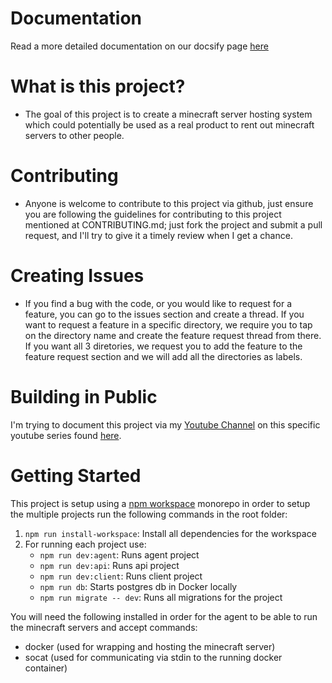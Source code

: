 # Documentation

Read a more detailed documentation on our docsify page [here](https://codyseibert.github.io/fire-stone-hosting)

# What is this project?
- The goal of this project is to create a minecraft server hosting system which could potentially be used as a real product to rent out minecraft servers to other people.

# Contributing
- Anyone is welcome to contribute to this project via github, just ensure you are following the guidelines for contributing to this project mentioned at CONTRIBUTING.md; just fork the project and submit a pull request, and I'll try to give it a timely review when I get a chance.

# Creating Issues
- If you find a bug with the code, or you would like to request for a feature, you can go to the issues section and create a thread. If you want to request a feature in a specific directory, we require you to tap on the directory name and create the feature request thread from there. If you want all 3 diretories, we request you to add the feature to the feature request section and we will add all the directories as labels.

# Building in Public

I'm trying to document this project via my [Youtube Channel](https://www.youtube.com/c/webdevjunkie) on this specific youtube series found [here](https://bit.ly/minecraftvlogseries).

# Getting Started

This project is setup using a [npm workspace](https://docs.npmjs.com/cli/v8/using-npm/workspaces) monorepo in order to setup the multiple projects run the following commands in the root folder:

1. `npm run install-workspace`: Install all dependencies for the workspace
2. For running each project use:
   - `npm run dev:agent`: Runs agent project
   - `npm run dev:api`: Runs api project
   - `npm run dev:client`: Runs client project
   - `npm run db`: Starts postgres db in Docker locally
   - `npm run migrate -- dev`: Runs all migrations for the project

You will need the following installed in order for the agent to be able to run the minecraft servers and accept commands:

- docker (used for wrapping and hosting the minecraft server)
- socat (used for communicating via stdin to the running docker container)
